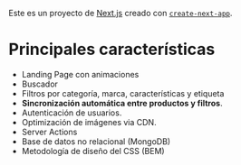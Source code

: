 Este es un proyecto de [Next.js](https://nextjs.org/) creado con [`create-next-app`](https://github.com/vercel/next.js/tree/canary/packages/create-next-app).

# Principales características
- Landing Page con animaciones
- Buscador
- Filtros por categoría, marca, características y etiqueta
- **Sincronización automática entre productos y filtros**.
- Autenticación de usuarios.
- Optimización de imágenes via CDN.
- Server Actions
- Base de datos no relacional (MongoDB)
- Metodología de diseño del CSS (BEM)
